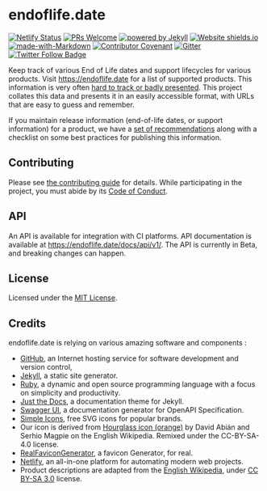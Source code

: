 # endoflife.date

[![Netlify Status](https://api.netlify.com/api/v1/badges/92f7a2a9-3cca-4916-a75e-f9db4ec39d48/deploy-status)](https://app.netlify.com/sites/endoflife-date/deploys)
[![PRs Welcome](https://img.shields.io/badge/PRs-welcome-brightgreen.svg)](https://opensource.guide/how-to-contribute/#opening-a-pull-request)
[![powered by Jekyll](https://img.shields.io/badge/powered_by-Jekyll-blue.svg)](https://jekyllrb.com/)
[![Website shields.io](https://img.shields.io/website-up-down-green-red/https/endoflife.date.svg)](https://endoflife.date/)
[![made-with-Markdown](https://img.shields.io/badge/Made%20with-Markdown-1f425f.svg)](https://commonmark.org/)
[![Contributor Covenant](https://img.shields.io/badge/Contributor%20Covenant-2.0-4baaaa.svg)](CODE-OF-CONDUCT.md)
[![Gitter](https://badges.gitter.im/endoflife-date/community.svg)](https://gitter.im/endoflife-date/community)
[![Twitter Follow Badge](https://img.shields.io/twitter/url.svg?label=@endoflife_date&style=social&url=https%3A%2F%2Ftwitter.com%2Fendoflife_date)](https://twitter.com/endoflife_date)

Keep track of various End of Life dates and support lifecycles for various products.
Visit <https://endoflife.date> for a list of supported products.
This information is very often [hard to track or badly presented](https://twitter.com/captn3m0/status/1110504412064239617).
This project collates this data and presents it in an easily accessible format, with URLs that are
easy to guess and remember.

If you maintain release information (end-of-life dates, or support information) for a product,
we have a [set of recommendations](https://endoflife.date/recommendations) along with a checklist on
some best practices for publishing this information.

## Contributing

Please see [the contributing guide](https://endoflife.date/contribute) for details.
While participating in the project, you must abide by its [Code of Conduct](CODE-OF-CONDUCT.md).

## API

An API is available for integration with CI platforms. API documentation is available at <https://endoflife.date/docs/api/v1/>.
The API is currently in Beta, and breaking changes can happen.

## License

Licensed under the [MIT License](LICENSE).

## Credits

endoflife.date is relying on various amazing software and components :

- [GitHub](https://github.com/), an Internet hosting service for software development and version
  control,
- [Jekyll](https://jekyllrb.com/), a static site generator.
- [Ruby](https://www.ruby-lang.org/), a dynamic and open source programming language with a focus on
  simplicity and productivity.
- [Just the Docs](https://github.com/just-the-docs/just-the-docs), a documentation theme for Jekyll.
- [Swagger UI](https://swagger.io/tools/swagger-ui/), a documentation generator for OpenAPI
  Specification.
- [Simple Icons](https://simpleicons.org/), free SVG icons for popular brands.
- Our icon is derived from [Hourglass icon (orange)](https://commons.wikimedia.org/wiki/File:Hourglass_icon_%28orange%29.svg)
  by David Abián and Serhio Magpie on the English Wikipedia. Remixed under the CC-BY-SA-4.0 license.
- [RealFaviconGenerator](https://realfavicongenerator.net/), a favicon Generator, for real.
- [Netlify](https://www.netlify.com/), an all-in-one platform for automating modern web projects.
- Product descriptions are adapted from the [English Wikipedia](https://en.wikipedia.org/),
  under [CC BY-SA 3.0](https://en.wikipedia.org/wiki/Wikipedia:Text_of_Creative_Commons_Attribution-ShareAlike_3.0_Unported_License)
  license.
